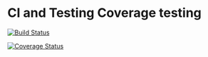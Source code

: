 # CI and Testing Coverage testing

[![Build Status](https://travis-ci.org/shraken/travis_ci_testing.svg?branch=shraken_c)](https://travis-ci.org/shraken/travis_ci_testing)

[![Coverage Status](https://coveralls.io/repos/github/shraken/travis_ci_testing/badge.svg?branch=shraken_c)](https://coveralls.io/github/shraken/travis_ci_testing?branch=shraken_c)